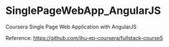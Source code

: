 # SinglePageWebApp_AngularJS
Coursera Single Page Web Application with AngularJS

Reference: https://github.com/jhu-ep-coursera/fullstack-course5